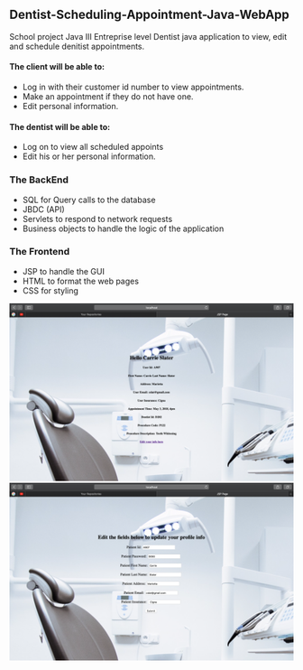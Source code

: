 ## Dentist-Scheduling-Appointment-Java-WebApp
School project Java III
Entreprise level Dentist java application to view, edit and schedule denitist appointments.

 #### The client will be able to:
- Log in with their customer id number to view appointments.
- Make an appointment if they do not have one. 
- Edit personal information. 

#### The dentist will be able to:
- Log on to view all scheduled appoints 
- Edit his or her personal information.

### The BackEnd 
- SQL for Query calls to the database
- JBDC (API)
- Servlets to respond to network requests
- Business objects to handle the logic of the application

### The Frontend
- JSP to handle the GUI
- HTML to format the web pages
- CSS for styling


<img src="https://github.com/kiaito/Dentist-Appointment-App/blob/master/Dentista.png?raw=true"/>
<img src="https://github.com/kiaito/Dentist-Appointment-App/blob/master/Dentistb.png?raw=true"/>
